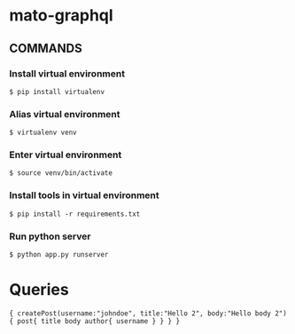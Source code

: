 # mato-graphql
## COMMANDS

### Install virtual environment
`$ pip install virtualenv`

### Alias virtual environment
`$ virtualenv venv`

### Enter virtual environment
`$ source venv/bin/activate`

### Install tools in virtual environment
`$ pip install -r requirements.txt`

### Run python server
`$ python app.py runserver`

# Queries
`{
  createPost(username:"johndoe", title:"Hello 2", body:"Hello body 2"){
    post{
      title
      body
      author{
        username
      }
    }
  }
}`